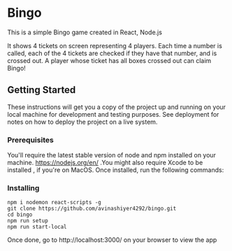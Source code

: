 # Bingo
This is a simple Bingo game created in React, Node.js

It shows 4 tickets on screen representing 4 players. Each time a number is called, each of the 4 tickets are checked if they have that number, and is crossed out. A player whose ticket has all boxes crossed out can claim Bingo!

## Getting Started

These instructions will get you a copy of the project up and running on your local machine for development and testing purposes. See deployment for notes on how to deploy the project on a live system.

### Prerequisites

You'll require the latest stable version of node and npm installed on your machine. https://nodejs.org/en/ .You might also require Xcode to be installed , if you're on MacOS.
Once installed, run the following commands:

### Installing
```
npm i nodemon react-scripts -g
git clone https://github.com/avinashiyer4292/bingo.git
cd bingo
npm run setup
npm run start-local
```
Once done, go to http://localhost:3000/ on your browser to view the app
